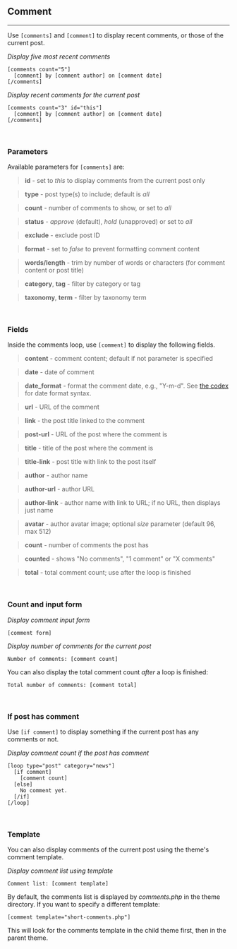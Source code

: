 
## Comment
---

Use `[comments]` and `[comment]` to display recent comments, or those of the current post.

*Display five most recent comments*

~~~
[comments count="5"]
  [comment] by [comment author] on [comment date]
[/comments]
~~~

*Display recent comments for the current post*

~~~
[comments count="3" id="this"]
  [comment] by [comment author] on [comment date]
[/comments]
~~~


&nbsp;

### Parameters

Available parameters for `[comments]` are:

> **id** - set to *this* to display comments from the current post only

> **type** - post type(s) to include; default is *all*

> **count** - number of comments to show, or set to *all*

> **status** - *approve* (default), *hold* (unapproved) or set to *all*

> **exclude** - exclude post ID

> **format** - set to *false* to prevent formatting comment content

> **words/length** - trim by number of words or characters (for comment content or post title)

> **category**, **tag** - filter by category or tag

> **taxonomy**, **term** - filter by taxonomy term


&nbsp;

### Fields

Inside the comments loop, use `[comment]` to display the following fields.

> **content** - comment content; default if not parameter is specified

> **date** - date of comment

> **date_format** - format the comment date, e.g., "Y-m-d". See [the codex](http://codex.wordpress.org/Formatting_Date_and_Time) for date format syntax.

> **url** - URL of the comment

> **link** - the post title linked to the comment

> **post-url** - URL of the post where the comment is

> **title** - title of the post where the comment is

> **title-link** - post title with link to the post itself

> **author** - author name

> **author-url** - author URL

> **author-link** - author name with link to URL; if no URL, then displays just name

> **avatar** - author avatar image; optional *size* parameter (default 96, max 512)

> **count** - number of comments the post has

> **counted** - shows "No comments", "1 comment" or "X comments"

> **total** - total comment count; use after the loop is finished



&nbsp;

### Count and input form

*Display comment input form*

~~~
[comment form]
~~~

*Display number of comments for the current post*

~~~
Number of comments: [comment count]
~~~

You can also display the total comment count *after* a loop is finished:

~~~
Total number of comments: [comment total]
~~~



&nbsp;

### If post has comment

Use `[if comment]` to display something if the current post has any comments or not.

*Display comment count if the post has comment*

~~~
[loop type="post" category="news"]
  [if comment]
    [comment count]
  [else]
    No comment yet.
  [/if]
[/loop]
~~~


&nbsp;

### Template

You can also display comments of the current post using the theme's comment template.

*Display comment list using template*

~~~
Comment list: [comment template]
~~~

By default, the comments list is displayed by *comments.php* in the theme directory. If you want to specify a different template:

~~~
[comment template="short-comments.php"]
~~~

This will look for the comments template in the child theme first, then in the parent theme.
